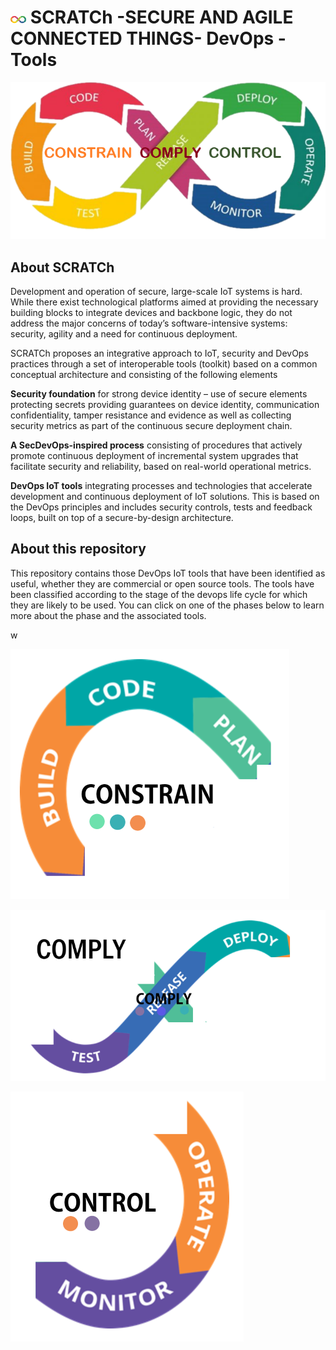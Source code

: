 #  <img src="./images/dev.png" alt ='DevOps Cicle'  width="5%" > SCRATCh -SECURE AND AGILE CONNECTED THINGS- DevOps - Tools 

<img src="./images/3c_devops.png" usemap="#image-map">

<map name="image-map">
    <area target="_self" alt="Constrain" title="/C1_Constrain/" href="/C1_Constrain/" coords="101,199,75,266,16,251,8,59,47,18,149,2,269,19,324,41,336,78,340,98,343,108,274,139,267,181,135,195" shape="poly">
    <area target="_self" alt="Comply" title="Comply" href="./C2_Comply" coords="99,233,241,238,296,175,358,111,408,50,446,21,536,2,639,41,597,85,462,86,402,151,356,206,317,245,291,274,231,316,103,303,59,283" shape="poly">
    <area target="_self" alt="Control" title="Control" href="/C3_Control" coords="655,58,693,145,675,240,595,307,518,315,426,289,398,265,407,226,456,229,445,141" shape="poly">
</map>

## About SCRATCh 
Development and operation of secure, large-scale IoT systems is hard. While there exist technological platforms aimed at providing the necessary building blocks to integrate devices and backbone logic, they do not address the major concerns of today’s software-intensive systems: security, agility and a need for continuous deployment.

SCRATCh proposes an integrative approach to IoT, security and DevOps practices through a set of interoperable tools (toolkit) based on a common conceptual architecture and consisting of the following elements

**Security foundation** for strong device identity – use of secure elements protecting secrets providing guarantees on device identity, communication confidentiality, tamper resistance and evidence as well as collecting security metrics as part of the continuous secure deployment chain.

**A SecDevOps-inspired process** consisting of procedures that actively promote continuous deployment of incremental system upgrades that facilitate security and reliability, based on real-world operational metrics.

**DevOps IoT tools** integrating processes and technologies that accelerate development and continuous deployment of IoT solutions. This is based on the DevOps principles and includes security controls, tests and feedback loops, built on top of a secure-by-design architecture.

## About this repository

This repository contains those DevOps IoT tools that have been identified as useful, whether they are commercial or open source tools. The tools have been classified according to the stage of the devops life cycle for which they are likely to be used. You can click on one of the phases below to learn more about the phase and the associated tools. 


w

[![Constrain](./images/c1_devops.png)](/C1_Constrain/)




[![Compy](./images/c2_devops.png)](/C2_Comply/)




[![Control](./images/c3_devops.png)](/C3_Control/)





